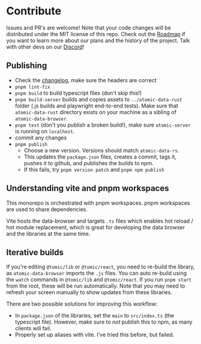 # Contribute

Issues and PR's are welcome!
Note that your code changes will be distributed under the MIT license of this repo.
Check out the [Roadmap](https://docs.atomicdata.dev/roadmap.html) if you want to learn more about our plans and the history of the project.
Talk with other devs on our [Discord][discord-url]!

[discord-badge]: https://img.shields.io/discord/723588174747533393.svg?logo=discord
[discord-url]: https://discord.gg/a72Rv2P

## Publishing

- Check the [changelog](changelog.md), make sure the headers are correct
- `pnpm lint-fix`
- `pnpm build` to build typescript files (don't skip this!)
- `pnpm build-server` builds and copies assets to `../atomic-data-rust` folder (.js builds and playwright end-to-end tests). Make sure that `atomic-data-rust` directory exists on your machine as a sibling of `atomic-data-browser`.
- `pnpm test` (don't you publish a broken build!), make sure `atomic-server` is running on `localhost`.
- commit any changes
- `pnpm publish`
  - Choose a new version. Versions should match `atomic-data-rs`.
  - This updates the `package.json` files, creates a commit, tags it, pushes it to github, and publishes the builds to npm.
  - If this fails, try `pnpm version patch` and `pnpm npm publish`

## Understanding vite and pnpm workspaces

This monorepo is orchestrated with pnpm workspaces.
pnpm workspaces are used to share dependencies.

Vite hosts the data-browser and targets `.ts` files which enables hot reload / hot module replacement, which is great for developing the data browser and the libraries at the same time.

## Iterative builds

If you're editing `@tomic/lib` or `@tomic/react`, you need to re-build the library, as `atomic-data-browser` imports the `.js` files.
You can auto re-build using the `watch` commands in `@tomic/lib` and `@tomic/react`.
If you run `pnpm start` from the root, these will be run automatically.
Note that you may need to refresh your screen manually to show updates from these libraries.

There are two possible solutions for improving this workflow:

- In `package.json` of the libraries, set the `main` to `src/index.ts` (the typescript file). However, make sure to _not_ publish this to npm, as many clients will fail.
- Properly set up aliases with vite. I've tried this before, but failed.
